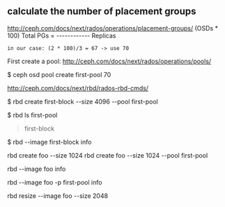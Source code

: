 
## calculate the number of placement groups
http://ceph.com/docs/next/rados/operations/placement-groups/
                (OSDs * 100)
  Total PGs = ------------
                Replicas

    in our case: (2 * 100)/3 = 67 -> use 70


First create a pool:
http://ceph.com/docs/next/rados/operations/pools/


   $ ceph osd pool create first-pool 70





http://ceph.com/docs/next/rbd/rados-rbd-cmds/


  $ rbd create first-block --size 4096 --pool first-pool



  $ rbd ls first-pool
  > first-block


  $ rbd --image first-block info









  rbd create foo --size 1024
  rbd create foo --size 1024 --pool first-pool


  rbd --image foo info

  rbd --image foo -p first-pool info



  rbd resize --image foo --size 2048